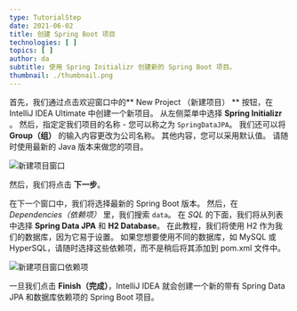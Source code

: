 ```yaml
---
type: TutorialStep
date: 2021-06-02
title: 创建 Spring Boot 项目
technologies: [ ]
topics: [ ]
author: da
subtitle: 使用 Spring Initializr 创建新的 Spring Boot 项目。
thumbnail: ./thumbnail.png
---
```


首先，我们通过点击欢迎窗口中的** New Project （新建项目） ** 按钮，在 IntelliJ IDEA Ultimate 中创建一个新项目。 从左侧菜单中选择 **Spring Initializr** 。 然后，指定定我们项目的名称 - 您可以称之为 `SpringDataJPA`。 我们还可以将 **Group（组）** 的输入内容更改为公司名称。 其他内容，您可以采用默认值。 请随时使用最新的 Java 版本来做您的项目。

![新建项目窗口](./NewProject.png)

然后，我们将点击 **下一步**。

在下一个窗口中，我们将选择最新的 Spring Boot 版本。 然后，在 *Dependencies（依赖项）* 里，我们搜索 `data`。 在 *SQL* 的下面，我们将从列表中选择 **Spring Data JPA** 和 **H2 Database**。 在此教程，我们将使用 H2 作为我们的数据库，因为它易于设置。 如果您想要使用不同的数据库，如 MySQL 或 HyperSQL，请随时选择这些依赖项，而不是稍后将其添加到 pom.xml 文件中。

![新建项目窗口依赖项](./NewProject-Deps.png)

一旦我们点击 **Finish（完成）**，IntelliJ IDEA 就会创建一个新的带有 Spring Data JPA 和数据库依赖项的 Spring Boot 项目。
